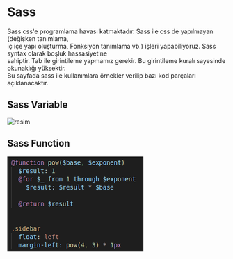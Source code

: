# Sass  
Sass css'e programlama havası katmaktadır. Sass ile css de yapılmayan (değişken tanımlama,  
iç içe yapı oluşturma, Fonksiyon tanımlama vb.) işleri yapabiliyoruz. Sass syntax olarak boşluk hassasiyetine  
sahiptir. Tab ile girintileme yapmamız gerekir. Bu girintileme kuralı sayesinde okunaklığı yüksektir.  
Bu sayfada sass ile kullanımlara örnekler verilip bazı kod parçaları açıklanacaktır.  

## Sass Variable  
![resim]()
## Sass Function  
![resim](https://raw.githubusercontent.com/yasinsahin0/AVMWebSite/main/readme/image/sassfunction.png?token=ANPXO2NBTGZYCRNO7UHXL53BUIVEW)
